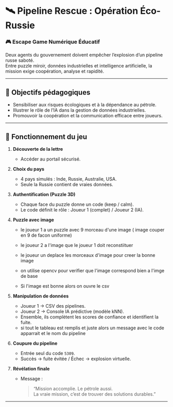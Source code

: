 # 🛰️ Pipeline Rescue : Opération Éco-Russie

### 🎮 Escape Game Numérique Éducatif

Deux agents du gouvernement doivent empêcher l’explosion d’un pipeline russe saboté.  
Entre puzzle miroir, données industrielles et intelligence artificielle, la mission exige coopération, analyse et rapidité.

---

## 🎯 Objectifs pédagogiques
- Sensibiliser aux risques écologiques et à la dépendance au pétrole.  
- Illustrer le rôle de l’IA dans la gestion de données industrielles.  
- Promouvoir la coopération et la communication efficace entre joueurs.

---

## 🧩 Fonctionnement du jeu

1. **Découverte de la lettre**  
   - Accéder au portail sécurisé.

2. **Choix du pays**  
   - 4 pays simulés : Inde, Russie, Australie, USA.  
   - Seule la Russie contient de vraies données.

3. **Authentification (Puzzle 3D)**  
   - Chaque face du puzzle donne un code (keep / calm).  
   - Le code définit le rôle : Joueur 1 (complet) / Joueur 2 (IA).

4. **Puzzle avec image** 
   - le joueur 1 a un puzzle avec 9 morceau d'une image ( image couper en 9 de facon uniforme)
   - le joueur 2 a l'image que le joueur 1 doit reconstiituer 

   - le joueur un deplace les morceaux d'image pour creer la bonne image 
   - on utilise opencv pour verifier que l'image correspond bien a l'imge de base 
   - Si l'image est bonne alors on ouvre le csv 

5. **Manipulation de données**  
   - Joueur 1 → CSV des pipelines.  
   - Joueur 2 → Console IA prédictive (modèle kNN).  
   - Ensemble, ils complètent les scores de confiance et identifient la fuite.
   - si tout le tableau est remplis et juste alors un message avec le code apparrait et le nom du pipeline 

6. **Coupure du pipeline**  
   - Entrée seul du code `5309`.  
   - Succès → fuite évitée / Échec → explosion virtuelle.

7. **Révélation finale**  
   - Message :  
     > “Mission accomplie. Le pétrole aussi.  
     > La vraie mission, c’est de trouver des solutions durables.”

---
